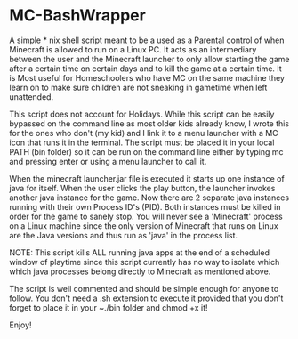 # MC-BashWrapper
A simple * nix shell script meant to be a used as a Parental control of when Minecraft is allowed to run on a Linux PC.
It acts as an intermediary between the user and the Minecraft launcher to only allow starting the game after a certain time on certain days and to kill the game at a certain time. 
It is Most useful for Homeschoolers who have MC on the same machine they learn on to make sure children are not sneaking in gametime when left unattended.

This script does not account for Holidays.
While this script can be easily bypassed on the command line as most older kids already know,
I wrote this for the ones who don't (my kid) and I link it to a menu launcher with a MC icon that runs it in the terminal.
The script must be placed it in your local PATH (bin folder) so it can be run on the command line either by typing mc and pressing enter or using a menu launcher to call it.

When the minecraft launcher.jar file is executed it starts up one instance of java for itself.
When the user clicks the play button, the launcher invokes another java instance for the game. 
Now there are 2 separate java instances running with their own Process ID's (PID). 
Both instances must be killed in order for the game to sanely stop.
You will never see a 'Minecraft' process on a Linux machine since the only version of Minecraft that runs on Linux are the Java versions and thus run as 'java' in the process list.

NOTE: This script kills ALL running java apps at the end of a scheduled window of playtime since this script currently has no way to isolate which which java processes belong directly to Minecraft as mentioned above.

The script is well commented and should be simple enough for anyone to follow. 
You don't need a .sh extension to execute it provided that you don't forget to place it in your ~./bin folder and chmod +x it! 

Enjoy!
